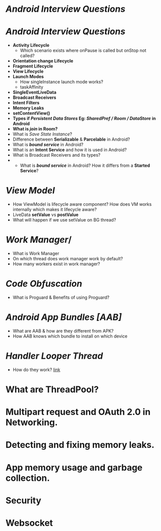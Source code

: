 # *Android Interview Questions*

# *Android Interview Questions*

- **Activity Lifecycle**
   - Which scenario exists where onPause is called but onStop not called?
- **Orientation change Lifecycle**
- **Fragment Lifecycle**
- **View Lifecycle**
- **Launch Modes**
  - How singleInstance launch mode works?
  - taskAffinity
- **SingleEventLiveData**
- **Broadcast Receivers**
- **Intent Filters**
- **Memory Leaks**
- **setContentView()**
- **Types if *Persistent Data Stores* Eg: *SharedPref / Room / DataStore* in Android**
- **What is *join* in Room?**
- What is *Save State Instance*?
- Difference between **Serializable** & **Parcelable** in Android?
- What is _**bound service**_ in Android?
- What is an **Intent Service** and how it is used in Android?
- What is Broadcast Receivers and its types? 
- - What is _**bound service**_ in Android? How it differs from a **Started Service**?

# *View Model*
- How ViewModel is lifecycle aware component? How does VM works internally which makes it lifecycle aware?
- LiveData **setValue** vs **postValue**
- What will happen if we use setValue on BG thread?

# *Work Manager*/
- What is Work Manager
- On which thread does work manager work by default?
- How many workers exist in work manager?

# *Code Obfuscation*
- What is Proguard & Benefits of using Proguard?

# *Android App Bundles [AAB]*
- What are AAB & how are they different from APK?
- How AAB knows which bundle to install on which device

# *Handler Looper Thread*
- How do they work? [link](https://janisharali.com/blog/android-core-looper-handler-and-handlerthread-bd54d69fe91a)

# What are ThreadPool?
# Multipart request and OAuth 2.0 in Networking.
# Detecting and fixing memory leaks.
# App memory usage and garbage collection.
# Security
# Websocket

